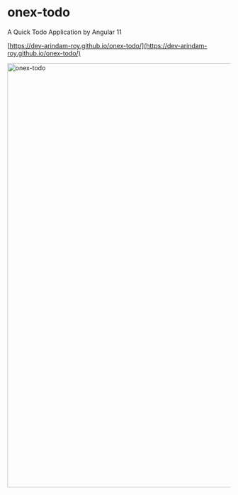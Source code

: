# onex-todo
A Quick Todo Application by Angular 11

[https://dev-arindam-roy.github.io/onex-todo/](https://dev-arindam-roy.github.io/onex-todo/)

<img width="957" alt="onex-todo" src="https://user-images.githubusercontent.com/24665327/122983402-978ddf80-d3b9-11eb-8fee-b0b023ebfd7a.png">



